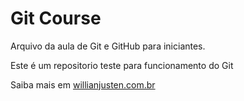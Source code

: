 # Git Course

Arquivo da aula de Git e GitHub para iniciantes.

Este é um repositorio teste para funcionamento do Git

Saiba mais em [willianjusten.com.br](http://willianjusten.com.br)


